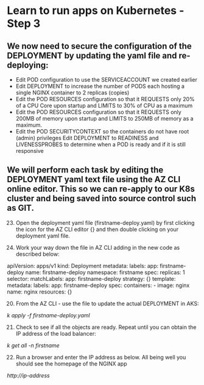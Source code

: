 
# Learn to run apps on Kubernetes - Step 3

## We now need to secure the configuration of the DEPLOYMENT by updating the yaml file and re-deploying:

- Edit POD configuration to use the SERVICEACCOUNT we created earlier
- Edit DEPLOYMENT to increase the number of PODS each hosting a single NGINX container to 2 replicas (copies)
- Edit the POD RESOURCES configuration so that it REQUESTS only 20% of a CPU Core upon startup and LIMITS to 30% of CPU as a maximum
- Edit the POD RESOURCES configuration so that it REQUESTS only 200MB of memory upon startup and LIMITS to 250MB of memory as a maximum.
- Edit the POD SECURITYCONTEXT so the containers do not have root (admin) privileges
  Edit DEPLOYMENT to READINESS and LIVENESSPROBES to determine when a POD is ready and if it is still responsive

## We will perform each task by editing the DEPLOYMENT yaml text file using the AZ CLI online editor. This so we can re-apply to our K8s cluster and being saved into source control such as GIT.

23. Open the deployment yaml file (firstname-deploy.yaml) by first clicking the icon for the AZ CLI editor {} and then double clicking on your deployment yaml file.

24. Work your way down the file in AZ CLI adding in the new code as described below:

apiVersion: apps/v1
kind: Deployment
metadata:
  labels:
    app: firstname-deploy
  name: firstname-deploy
  namespace: firstname
spec:
  replicas: 1
  selector:
    matchLabels:
      app: firstname-deploy
  strategy: {}
  template:
    metadata:
      labels:
        app: firstname-deploy
    spec:
      containers:
      - image: nginx
        name: nginx
        resources: {}



20. From the AZ CLI - use the file to update the actual DEPLOYMENT in AKS:

*k apply -f firstname-deploy.yaml*

21. Check to see if all the objects are ready. Repeat until you can obtain the IP address of the load balancer: 

*k get all -n firstname*

22. Run a browser and enter the IP address as below. All being well you should see the homepage of the NGINX app 

*http://ip-address*







    






